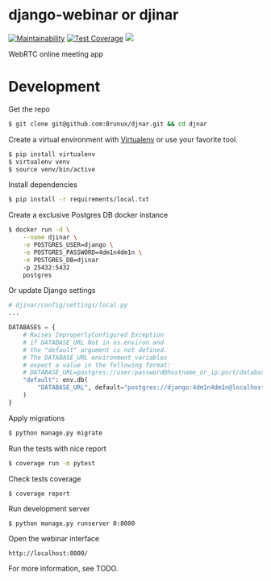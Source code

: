 django-webinar or djinar
==============================
[![Maintainability](https://api.codeclimate.com/v1/badges/ee82ab1e02631b1948f4/maintainability)](https://codeclimate.com/github/Brunux/djnar/maintainability)
[![Test Coverage](https://api.codeclimate.com/v1/badges/ee82ab1e02631b1948f4/test_coverage)](https://codeclimate.com/github/Brunux/djnar/test_coverage)
![](https://github.com/Brunux/djinar/.github/workflows/django.yml/badge.svg)

WebRTC online meeting app

Development
==============================
Get the repo
```sh
$ git clone git@github.com:Brunux/djnar.git && cd djnar
```

Create a virtual environment with [Virtualenv](https://virtualenv.pypa.io/en/latest/installation.html) or use your favorite tool.
```sh
$ pip install virtualenv
$ virtualenv venv
$ source venv/bin/active
```


Install dependencies
```sh
$ pip install -r requirements/local.txt
```

Create a exclusive Postgres DB docker instance
```sh
$ docker run -d \
    --name djinar \
    -e POSTGRES_USER=django \
    -e POSTGRES_PASSWORD=4dm1n4dm1n \
    -e POSTGRES_DB=djinar
    -p 25432:5432
    postgres
```

Or update Django settings
```python
# djinar/config/settings/local.py
...

DATABASES = {
    # Raises ImproperlyConfigured Exception
    # if DATABASE_URL Not in os.environ and
    # the "default" argument is not defined.
    # The DATABASE_URL environment variables
    # expect a value in the following format:
    # DATABASE_URL=postgres://user:password@hostname_or_ip:port/database_name
    "default": env.db(
        "DATABASE_URL", default="postgres://django:4dm1n4dm1n@localhost:25432/djinar"
    )
}
```

Apply migrations
```sh
$ python manage.py migrate
```

Run the tests with nice report
```sh
$ coverage run -m pytest
```

Check tests coverage
```sh
$ coverage report
```

Run development server
```
$ python manage.py runserver 0:8000
```

Open the webinar interface
```
http://localhost:8000/
```

For more information, see TODO.
